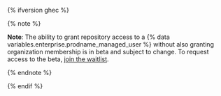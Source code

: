 {% ifversion ghec %}

{% note %}

**Note**: The ability to grant repository access to a {% data variables.enterprise.prodname_managed_user %} without also granting organization membership is in beta and subject to change. To request access to the beta, [join the waitlist](https://github.com/features/preview/emu-non-members).

{% endnote %}

{% endif %}
